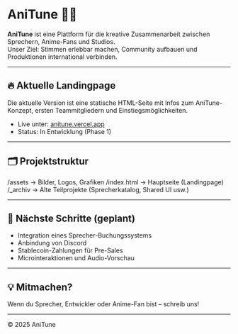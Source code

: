 # AniTune 🎤🌐

**AniTune** ist eine Plattform für die kreative Zusammenarbeit zwischen Sprechern, Anime-Fans und Studios.  
Unser Ziel: Stimmen erlebbar machen, Community aufbauen und Produktionen international verbinden.

---

## 🔥 Aktuelle Landingpage

Die aktuelle Version ist eine statische HTML-Seite mit Infos zum AniTune-Konzept, ersten Teammitgliedern und Einstiegsmöglichkeiten.

- Live unter: [anitune.vercel.app](https://anitune.vercel.app)
- Status: In Entwicklung (Phase 1)

---

## 🗂️ Projektstruktur

/assets → Bilder, Logos, Grafiken
/index.html → Hauptseite (Landingpage)
/_archiv → Alte Teilprojekte (Sprecherkatalog, Shared UI usw.)


---

## 🧭 Nächste Schritte (geplant)

- Integration eines Sprecher-Buchungssystems
- Anbindung von Discord
- Stablecoin-Zahlungen für Pre-Sales
- Microinteraktionen und Audio-Vorschau

---

## 💡 Mitmachen?

Wenn du Sprecher, Entwickler oder Anime-Fan bist – schreib uns!

---

© 2025 AniTune
